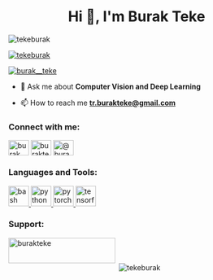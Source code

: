 <h1 align="center">Hi 👋, I'm Burak Teke</h1>

<p align="left"> <img src="https://komarev.com/ghpvc/?username=tekeburak&label=Profile%20views&color=0e75b6&style=flat" alt="tekeburak" /> </p>

<p align="left"> <a href="https://github.com/ryo-ma/github-profile-trophy"><img src="https://github-profile-trophy.vercel.app/?username=tekeburak" alt="tekeburak" /></a> </p>

<p align="left"> <a href="https://twitter.com/burak__teke" target="blank"><img src="https://img.shields.io/twitter/follow/burak__teke?logo=twitter&style=for-the-badge" alt="burak__teke" /></a> </p>

- 💬 Ask me about **Computer Vision and Deep Learning**

- 📫 How to reach me **tr.burakteke@gmail.com**

<h3 align="left">Connect with me:</h3>
<p align="left">
<a href="https://twitter.com/burak__teke" target="blank"><img align="center" src="https://cdn.jsdelivr.net/npm/simple-icons@3.0.1/icons/twitter.svg" alt="burak__teke" height="30" width="40" /></a>
<a href="https://linkedin.com/in/burakteke" target="blank"><img align="center" src="https://cdn.jsdelivr.net/npm/simple-icons@3.0.1/icons/linkedin.svg" alt="burakteke" height="30" width="40" /></a>
<a href="https://medium.com/@burakteke" target="blank"><img align="center" src="https://cdn.jsdelivr.net/npm/simple-icons@3.0.1/icons/medium.svg" alt="@burakteke" height="30" width="40" /></a>
</p>

<h3 align="left">Languages and Tools:</h3>
<p align="left"> <a href="https://www.gnu.org/software/bash/" target="_blank"> <img src="https://www.vectorlogo.zone/logos/gnu_bash/gnu_bash-icon.svg" alt="bash" width="40" height="40"/> </a> <a href="https://www.python.org" target="_blank"> <img src="https://www.vectorlogo.zone/logos/python/python-icon.svg" alt="python" width="40" height="40"/> </a> <a href="https://pytorch.org/" target="_blank"> <img src="https://www.vectorlogo.zone/logos/pytorch/pytorch-icon.svg" alt="pytorch" width="40" height="40"/> </a> <a href="https://www.tensorflow.org" target="_blank"> <img src="https://www.vectorlogo.zone/logos/tensorflow/tensorflow-icon.svg" alt="tensorflow" width="40" height="40"/> </a> </p>

<h3 align="left">Support:</h3>
<p><a href="https://www.buymeacoffee.com/burakteke"> <img align="left" src="https://cdn.buymeacoffee.com/buttons/v2/default-yellow.png" height="50" width="210" alt="burakteke" /></a></p><br><br>

<p>&nbsp;<img align="center" src="https://github-readme-stats.vercel.app/api?username=tekeburak&show_icons=true&locale=en" alt="tekeburak" /></p>
